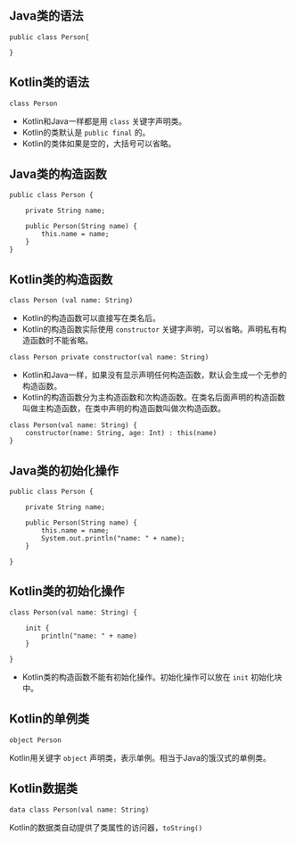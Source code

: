 

## Java类的语法
```
public class Person{

}
```

## Kotlin类的语法
```
class Person
```
- Kotlin和Java一样都是用 `class` 关键字声明类。
- Kotlin的类默认是 `public final` 的。
- Kotlin的类体如果是空的，大括号可以省略。


## Java类的构造函数
```
public class Person {

    private String name;

    public Person(String name) {
        this.name = name;
    }
}
```

## Kotlin类的构造函数
```
class Person (val name: String)
```

- Kotlin的构造函数可以直接写在类名后。
- Kotlin的构造函数实际使用 `constructor` 关键字声明，可以省略。声明私有构造函数时不能省略。
```
class Person private constructor(val name: String)
```
- Kotlin和Java一样，如果没有显示声明任何构造函数，默认会生成一个无参的构造函数。
- Kotlin的构造函数分为主构造函数和次构造函数。在类名后面声明的构造函数叫做主构造函数，在类中声明的构造函数叫做次构造函数。
```
class Person(val name: String) {
    constructor(name: String, age: Int) : this(name)
}
```


## Java类的初始化操作
```
public class Person {

    private String name;

    public Person(String name) {
        this.name = name;
        System.out.println("name: " + name);
    }

}
```

## Kotlin类的初始化操作
```
class Person(val name: String) {

    init {
        println("name: " + name)
    }

}
```
- Kotlin类的构造函数不能有初始化操作。初始化操作可以放在 `init` 初始化块中。



## Kotlin的单例类
```
object Person
```
Kotlin用关键字 `object` 声明类，表示单例。相当于Java的饿汉式的单例类。


## Kotlin数据类
```
data class Person(val name: String)
```
Kotlin的数据类自动提供了类属性的访问器，`toString()`